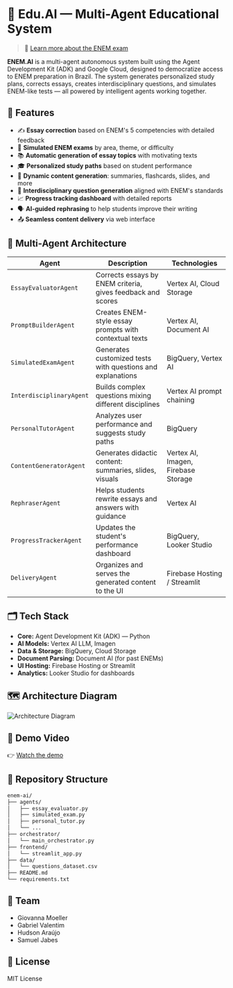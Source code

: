 # 📘 Edu.AI — Multi-Agent Educational System

> 📎 [Learn more about the ENEM exam](./about_enem.md)

**ENEM.AI** is a multi-agent autonomous system built using the Agent Development Kit (ADK) and Google Cloud, designed to democratize access to ENEM preparation in Brazil. The system generates personalized study plans, corrects essays, creates interdisciplinary questions, and simulates ENEM-like tests — all powered by intelligent agents working together.

## 🚀 Features

- ✍️ **Essay correction** based on ENEM's 5 competencies with detailed feedback
- 🧪 **Simulated ENEM exams** by area, theme, or difficulty
- 📚 **Automatic generation of essay topics** with motivating texts
- 🎓 **Personalized study paths** based on student performance
- 🎥 **Dynamic content generation**: summaries, flashcards, slides, and more
- 🧩 **Interdisciplinary question generation** aligned with ENEM's standards
- 📈 **Progress tracking dashboard** with detailed reports
- 🗣️ **AI-guided rephrasing** to help students improve their writing
- 📤 **Seamless content delivery** via web interface

## 🧠 Multi-Agent Architecture

| Agent                    | Description                                                 | Technologies                        |
| ------------------------ | ----------------------------------------------------------- | ----------------------------------- |
| `EssayEvaluatorAgent`    | Corrects essays by ENEM criteria, gives feedback and scores | Vertex AI, Cloud Storage            |
| `PromptBuilderAgent`     | Creates ENEM-style essay prompts with contextual texts      | Vertex AI, Document AI              |
| `SimulatedExamAgent`     | Generates customized tests with questions and explanations  | BigQuery, Vertex AI                 |
| `InterdisciplinaryAgent` | Builds complex questions mixing different disciplines       | Vertex AI prompt chaining           |
| `PersonalTutorAgent`     | Analyzes user performance and suggests study paths          | BigQuery                            |
| `ContentGeneratorAgent`  | Generates didactic content: summaries, slides, visuals      | Vertex AI, Imagen, Firebase Storage |
| `RephraserAgent`         | Helps students rewrite essays and answers with guidance     | Vertex AI                           |
| `ProgressTrackerAgent`   | Updates the student's performance dashboard                 | BigQuery, Looker Studio             |
| `DeliveryAgent`          | Organizes and serves the generated content to the UI        | Firebase Hosting / Streamlit        |

## 🗂️ Tech Stack

- **Core:** Agent Development Kit (ADK) — Python
- **AI Models:** Vertex AI LLM, Imagen
- **Data & Storage:** BigQuery, Cloud Storage
- **Document Parsing:** Document AI (for past ENEMs)
- **UI Hosting:** Firebase Hosting or Streamlit
- **Analytics:** Looker Studio for dashboards

## 🗺️ Architecture Diagram

![Architecture Diagram](link-to-pdf-or-image)

## 🎥 Demo Video

👉 [Watch the demo](https://link-to-your-video.com)

## 📂 Repository Structure

```bash
enem-ai/
├── agents/
│   ├── essay_evaluator.py
│   ├── simulated_exam.py
│   ├── personal_tutor.py
│   └── ...
├── orchestrator/
│   └── main_orchestrator.py
├── frontend/
│   └── streamlit_app.py
├── data/
│   └── questions_dataset.csv
├── README.md
└── requirements.txt
```

## 👥 Team

- Giovanna Moeller
- Gabriel Valentim
- Hudson Araújo
- Samuel Jabes

## 📜 License

MIT License
